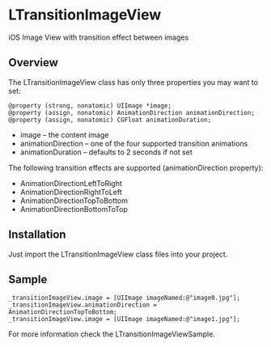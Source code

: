LTransitionImageView
====================

iOS Image View with transition effect between images

Overview
--------
The LTransitionImageView class has only three properties you may want to set:

    @property (strong, nonatomic) UIImage *image;
    @property (assign, nonatomic) AnimationDirection animationDirection;
    @property (assign, nonatomic) CGFloat animationDuration;

- image – the content image
- animationDirection – one of the four supported transition animations
- animationDuration – defaults to 2 seconds if not set

The following transition effects are supported (animationDirection property):

- AnimationDirectionLeftToRight
- AnimationDirectionRightToLeft
- AnimationDirectionTopToBottom
- AnimationDirectionBottomToTop

Installation
------------
Just import the LTransitionImageView class files into your project.

Sample
------

    _transitionImageView.image = [UIImage imageNamed:@"image0.jpg"];
    _transitionImageView.animationDirection = AnimationDirectionTopToBottom;
    _transitionImageView.image = [UIImage imageNamed:@"image1.jpg"];


For more information check the LTransitionImageViewSample.
